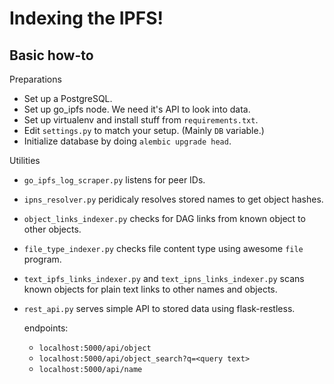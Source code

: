 Indexing the IPFS!
==================

Basic how-to
------------

Preparations

 * Set up a PostgreSQL.
 * Set up go_ipfs node. We need it's API to look into data.
 * Set up virtualenv and install stuff from `requirements.txt`.
 * Edit `settings.py` to match your setup. (Mainly `DB` variable.)
 * Initialize database by doing `alembic upgrade head`.

Utilities

 * `go_ipfs_log_scraper.py` listens for peer IDs.
 * `ipns_resolver.py` peridicaly resolves stored names to get object
   hashes.
 * `object_links_indexer.py` checks for DAG links from known object to
   other objects.
 * `file_type_indexer.py` checks file content type using awesome `file`
   program.
 * `text_ipfs_links_indexer.py` and `text_ipns_links_indexer.py` scans
   known objects for plain text links to other names and objects.
 * `rest_api.py` serves simple API to stored data using flask-restless.

   endpoints:

    * `localhost:5000/api/object`
    * `localhost:5000/api/object_search?q=<query text>`
    * `localhost:5000/api/name`
